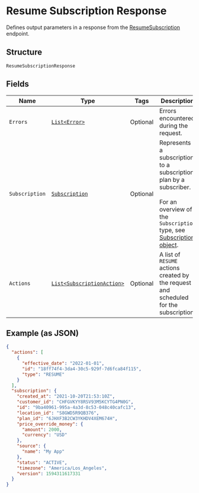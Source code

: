 
# Resume Subscription Response

Defines output parameters in a response from the
[ResumeSubscription](/doc/api/subscriptions.md#resume-subscription) endpoint.

## Structure

`ResumeSubscriptionResponse`

## Fields

| Name | Type | Tags | Description | Getter |
|  --- | --- | --- | --- | --- |
| `Errors` | [`List<Error>`](/doc/models/error.md) | Optional | Errors encountered during the request. | List<Error> getErrors() |
| `Subscription` | [`Subscription`](/doc/models/subscription.md) | Optional | Represents a subscription to a subscription plan by a subscriber.<br><br>For an overview of the `Subscription` type, see<br>[Subscription object](https://developer.squareup.com/docs/subscriptions-api/overview#subscription-object-overview). | Subscription getSubscription() |
| `Actions` | [`List<SubscriptionAction>`](/doc/models/subscription-action.md) | Optional | A list of `RESUME` actions created by the request and scheduled for the subscription. | List<SubscriptionAction> getActions() |

## Example (as JSON)

```json
{
  "actions": [
    {
      "effective_date": "2022-01-01",
      "id": "18ff74f4-3da4-30c5-929f-7d6fca84f115",
      "type": "RESUME"
    }
  ],
  "subscription": {
    "created_at": "2021-10-20T21:53:10Z",
    "customer_id": "CHFGVKYY8RSV93M5KCYTG4PN0G",
    "id": "9ba40961-995a-4a3d-8c53-048c40cafc13",
    "location_id": "S8GWD5R9QB376",
    "plan_id": "6JHXF3B2CW3YKHDV4XEM674H",
    "price_override_money": {
      "amount": 2000,
      "currency": "USD"
    },
    "source": {
      "name": "My App"
    },
    "status": "ACTIVE",
    "timezone": "America/Los_Angeles",
    "version": 1594311617331
  }
}
```

